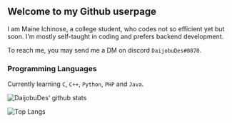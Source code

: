 ## Welcome to my Github userpage

I am Maine Ichinose, a college student, who codes not so efficient yet but soon. I'm mostly self-taught in coding and prefers backend development. 

To reach me, you may send me a DM on discord `DaijobuDes#0870`.


### Programming Languages

Currently learning `C`, `C++`, `Python`, `PHP` and `Java`.



![DaijobuDes' github stats](https://github-readme-stats.vercel.app/api?username=DaijobuDes&langs_count=10)

![Top Langs](https://github-readme-stats.vercel.app/api/top-langs/?username=DaijobuDes&layout=compact&hide=html&langs_count=10)
